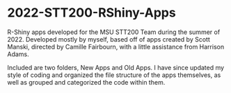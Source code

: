 # 2022-STT200-RShiny-Apps
R-Shiny apps developed for the MSU STT200 Team during the summer of 2022. Developed mostly by myself, based off of apps created by Scott Manski, directed by Camille Fairbourn, with a little assistance from Harrison Adams.

Included are two folders, New Apps and Old Apps. I have since updated my style of coding and organized the file structure of the apps themselves, as well as grouped and categorized the code within them. 
